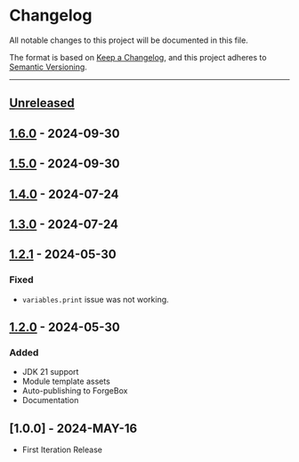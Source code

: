 # Changelog

All notable changes to this project will be documented in this file.

The format is based on [Keep a Changelog](https://keepachangelog.com/en/1.0.0/),
and this project adheres to [Semantic Versioning](https://semver.org/spec/v2.0.0.html).

* * *

## [Unreleased]

## [1.6.0] - 2024-09-30

## [1.5.0] - 2024-09-30

## [1.4.0] - 2024-07-24

## [1.3.0] - 2024-07-24

## [1.2.1] - 2024-05-30

### Fixed

- `variables.print` issue was not working.

## [1.2.0] - 2024-05-30

### Added

- JDK 21 support
- Module template assets
- Auto-publishing to ForgeBox
- Documentation

## [1.0.0] - 2024-MAY-16

- First Iteration Release

[Unreleased]: https://github.com/ortus-boxlang/commandbox-boxlang/compare/v1.6.0...HEAD

[1.6.0]: https://github.com/ortus-boxlang/commandbox-boxlang/compare/v1.5.0...v1.6.0

[1.5.0]: https://github.com/ortus-boxlang/commandbox-boxlang/compare/v1.4.0...v1.5.0

[1.4.0]: https://github.com/ortus-boxlang/commandbox-boxlang/compare/v1.3.0...v1.4.0

[1.3.0]: https://github.com/ortus-boxlang/commandbox-boxlang/compare/v1.2.1...v1.3.0

[1.2.1]: https://github.com/ortus-boxlang/commandbox-boxlang/compare/v1.2.0...v1.2.1

[1.2.0]: https://github.com/ortus-boxlang/commandbox-boxlang/compare/e57737376b541899d961aa75a3dfed445051bce5...v1.2.0
